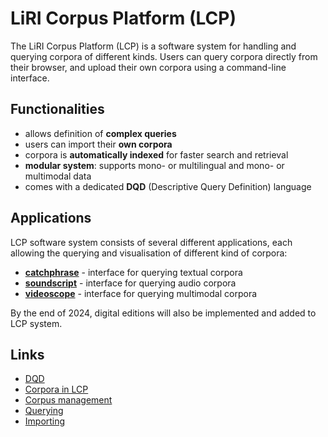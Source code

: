 # LiRI Corpus Platform (LCP)

The LiRI Corpus Platform (LCP) is a software system for handling and querying corpora of different kinds. Users can query corpora directly from their browser, and upload their own corpora using a command-line interface.

## Functionalities

  * allows definition of **complex queries**
  * users can import their **own corpora**
  * corpora is **automatically indexed** for faster search and retrieval
  * **modular system**: supports mono- or multilingual and mono- or multimodal data
  * comes with a dedicated **DQD** (Descriptive Query Definition) language

## Applications

LCP software system consists of several different applications, each allowing the querying and visualisation of different kind of corpora:

  * **[catchphrase](catchphrase.md)** - interface for querying textual corpora
  * **[soundscript](soundscript.md)** - interface for querying audio corpora
  * **[videoscope](videoscope.md)** - interface for querying multimodal corpora

By the end of 2024, digital editions will also be implemented and added to LCP system.


## Links

  * [DQD](dqd.md)
  * [Corpora in LCP](corpora_in_lcp.md)
  * [Corpus management](corpus_management.md)
  * [Querying](querying.md)
  * [Importing](importing.md)
